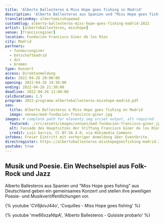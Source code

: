 ```yaml
---
title: 'Alberto Ballesteros & Miss Hope goes fishing in Madrid'
description: 'Alberto Ballesteros aus Spanien und "Miss Hope goes fishing" aus Deutschland geben gemeinsame Konzerte in Madrid, Barcelona und Valencia'
translationKey: albertomisshopemad
customSlug: alberto-ballesteros-miss-hope-goes-fishing-madrid-2022
artist: [albertoballesteros, misshope]
venue: [franciscoginer]
location: Fundación Francisco Giner de los Ríos
city: Madrid
partners:
  - fundacionginer
  - botschaftmadrid
  - dzt
  - bremen
type: Konzert
access: Direktanmeldung
date: 2022-04-26 20:00:00
opening: 2022-04-26 19:30:00
ending: 2022-04-26 21:30:00
deadline: 2022-04-26 11:00:00
calcDuration: 1.5
program: 2022-programa-albertoballesteros-misshope-madrid.pdf
seo:
  title: Alberto Ballesteros & Miss Hope goes fishing en Madrid
  image: venues/mad-fundacion-francisco-giner.jpg
images: # complete path for eleventy img srcset output, alt required
  featured: ./src/assets/images/venues/mad-fundacion-francisco-giner.jpg
  alt: Fassade des Hauptsitzes der Stiftung Francisco Giner de los Ríos.
  credit: Luis García, CC BY-SA 4.0, via Wikimedia Commons
infobox: Freier Eintritt mit vorheriger Anmeldung über Eventbrite.
directregister: https://albertoballesteros-misshopegoesfishing-madrid-2022.eventbrite.es
youtube: true
---
```


## Musik und Poesie. Ein Wechselspiel aus Folk-Rock und Jazz

Alberto Ballesteros aus Spanien und "Miss Hope goes fishing" aus Deutschland geben ein gemeinsames Konzert und stellen ihre jeweiligen Poesie- und Musikveröffentlichungen vor.

{% youtube 'CV6jkivJ44o', 'Coquilles - Miss Hope goes fishing' %}

{% youtube 'mw66xzaNtpA', 'Alberto Ballesteros - Quisiste probarlo' %}
